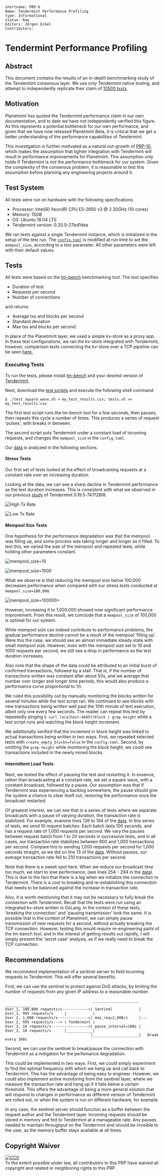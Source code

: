 ```
shortname: PRP-6
Name: Tendermint Performance Profiling
type: Informational
status: Raw
Editors: JÜrgen Eckel
Contributors: 
```

# Tendermint Performance Profiling

## Abstract
This document contains the results of an in-depth benchmarking study of the Tendermint consensus layer. We use only Tendermint native tooling, and attempt to independently replicate their claim of [10500 txs/s][tm_benchmark_claim].

## Motivation
Planetmint has quoted the Tendermint performance claim in our own documentation, and to date we have not independently verified this figure. As this represents a potential bottleneck for our own performance, and given that we have now released Planetmint Beta, it is critical that we get a better understanding of the performance capabilities of Tendermint.

This investigation is further motivated as a natural out-growth of [PRP-10], which makes the assumption that tighter integration with Tendermint will result in performance improvements for Planetmint. This assumption only holds if Tendermint is *not* the performance bottleneck for our system. Given the complexity of the consensus problem, it is reasonable to test this assumption before planning any engineering projects around it.

## Test System
All tests were run on hardware with the following specifications

* Processor: Intel(R) Xeon(R) CPU E5-2650 v3 @ 2.30GHz (10 cores)
* Memory: 15GB
* OS: Ubuntu 18.04 LTS
* Tendermint version: 0.20.0-27bd1dea

We ran tests against a single Tendermint instance, which is initialized in the setup of the test run. The [``config.toml``][config.toml] is modified at run time to set the ``mempool_size``, according to a test parameter. All other parameters were left with their default values.

## Tests
All tests were based on the [tm-bench] benchmarking tool. The tool specifies

* Duration of test
* Requests per second
* Number of connections

and returns

* Average txs and blocks per second
* Standard deviation
* Max txs and blocks per second.

In place of the Planetmint layer, we used a simple kv-store as a proxy app. In these test configurations, we ran the kv-store integrated with Tendermint, however, comparison tests connecting the kv-store over a TCP pipeline can be seen [here.][comparison_tests]

### Executing Tests

To run the tests, please install [tm-bench] and your desired version of [Tendermint].

Next, download the [test scripts][scripts] and execute the following shell command:

``$ ./test_square_wave.sh > my_test_results.csv; tests.sh >> my_test_results.csv``

The first test script runs the tm-bench tool for a few seconds, then pauses, then repeats this cycle a number of times. This produces a series of request 'pulses', with breaks in between.

The second script puts Tendermint under a constant load of incoming requests, and changes the ``mempool_size`` in the ``config.toml``.

Our [data] is analyzed in the following sections.

#### Stress Tests
Our first set of tests looked at the effect of broadcasting requests at a constant rate over an increasing duration.

Looking at the data, we can see a sharp decline in Tendermint performance as the test duration increases. This is consistent with what we observed in our previous [study][comparison_tests] of Tendermint 0.19.5-747f28f8.

![High Tx Rate][high_tx_rate]

![Low Tx Rate][low_tx_rate]

#### Mempool Size Tests
One hypothesis for the performance degradation was that the mempool was filling up, and some process was taking longer and longer as it filled. To test this, we varied the size of the mempool and repeated tests, while holding other parameters constant.

![mempool_size=10]

![mempool_size=1000]

What we observe is that reducing the mempool size below 100,000 decreases performance when compared with our stress tests conducted at ``mempool_size=100,000``.

![mempool_size=100000+]

However, increasing it to 1,000,000 showed now significant performance improvement. From this result, we conclude that a ``mempool_size`` of 100,000 is optimal for our system.

While mempool size can indeed contribute to performance problems, the gradual performance decline cannot be a result of the mempool 'filling up'. Were this the case, we should see an almost immediate steady state with small mempool size. However, even with the mempool size set to 10 and 1000 requests per second, we still see a drop in performance as the test duration increases.

Also note that the shape of the data could be attributed to an initial burst of confirmed transactions, followed by a stall. That is, if the number of transactions written was constant after about 50s, and we average that number over longer and longer time periods, this would also produce a performance curve proportional to 1/t.

We ruled this possibility out by manually monitoring the blocks written for several minutes while the test script ran. We continued to see blocks with new transactions being written well past the 10th minute of test execution, albeit only one every few seconds. The reader can repeat this test by repeatedly pinging ``$ curl localhost:46657/block | grep height`` while a test script runs and watching the block height increment.

We additionally verified that the increment in block height was linked to actual transactions being written in two ways. First, we repeated selected tests with `create_empty_blocks=false` in the `config.toml`. Second, by omitting the `grep height` while monitoring the block height, we could see transactions included in the newly mined blocks.

#### Intermittent Load Tests
Next, we tested the effect of pausing the test and restarting it. In essence, rather than broadcasting at a constant rate, we set a square wave, with a constant broadcast, followed by a pause. Our assumption was that if Tendermint was experiencing a backlog somewhere, the pause should give the system a chance to clear itself out, restoring the performance once the broadcast restarted.

Of greatest interest, we can see that in a series of tests where we separate broadcasts with a pause of varying duration, the transaction rate is stabilized. For example, examine lines 126 to 194 of the [data]. In this series of tests, we send 10 request batches. Each batch lasts 100 seconds, and has a request rate of 1,000 requests per second. We vary the pauses between request batch from 1 to 20 seconds in successive tests, and in all cases, our transaction rate stabilizes between 900 and 1,000 transactions per second. Compare this to sending 1,000 requests per second for 1,000 seconds straight, as we did on line 13 of the [data]. Without pauses, our average transaction rate fell to 210 transactions per second.

Note that there is a sweet spot here. When we reduce our broadcast time too much, we start to lose performance, (see lines 254 - 294 in the [data]). This is due to the fact that there is a lag when we initialize the connection to Tendermint. There is a cost to breaking and re-establishing this connection that needs to be balanced against the increase in transaction rate.

Also, it is worth mentioning that it may not be necessary to fully break the connection with Tendermint. Recall that the tests were run using an integrated kv-store written in GoLang. In the context of these tests, 'breaking the connection' and 'pausing transmission' look the same. It is possible that in the context of Planetmint, we can simply pause transmission of new requests for a second, without actually breaking the TCP connection. However, testing this would require re-engineering parts of the tm-bench tool, and in the interest of getting results out rapidly, I will simply present the 'worst case' analysis, as if we really need to break the TCP connection.

## Recommendations

We recommend implementation of a sentinel server to field incoming requests to Tendermint. This will offer several benefits.

First, we can use the sentinel to protect against DoS attacks, by limiting the number of requests from any given IP address to a reasonable number.

                                            _____________________                                ____________
    User_1, 100,000 requests/s------------>| Sentinel            |   User_1, 995 requests/s     |            |
    User_2, 1,000 requests/s-------------->| max_req=2,000/s     |---User_2, 995 requests/s---> | Tendermint |
    User_3, 10 requests/s----------------->| pause_interval=100s |   User_3, 10 requests/s      |____________|
                                           |_____________________|   Break every 100s

Second, we can use the sentinel to break/pause the connection with Tendermint as a mitigation for the perfomance degradation.

This could be implemented in two ways. First, we could simply experiment to find the optimal frequency with which we hang up and call back to Tendermint. This has the advantage of being easy to engineer. However, we could also implement active monitoring from the sentinel layer, where we measure the transaction rate and hang up if it falls below a certain threshold. This offers the advantage of being a more general solution that will respond to changes in performance as different version of Tendermint are rolled out, or when the system is run on different hardware, for example.

In any case, the sentinel server should function as a buffer between the request author and the Tendermint layer. Incoming requests should be stored in memory and fed to Tendermint at a manageable rate. Any pauses needed to maintain throughput on the Tendermint end should be invisible to the user, as the memory buffer stays available at all times.

## Copyright Waiver

<p xmlns:dct="http://purl.org/dc/terms/">
  <a rel="license"
     href="http://creativecommons.org/publicdomain/zero/1.0/">
    <img src="http://i.creativecommons.org/p/zero/1.0/88x31.png" style="border-style: none;" alt="CC0" />
  </a>
  <br />
  To the extent possible under law, all contributors to this PRP
  have waived all copyright and related or neighboring rights to this PRP.
</p>

[tm_benchmark_claim]: https://github.com/tendermint/tendermint/wiki/Benchmarks
[Tendermint]: http://tendermint.readthedocs.io/projects/tools/en/master/install.html
[PRP-10]: https://github.com/bigchaindb/PRPs/blob/master/10/README.md
[tm-bench]: https://github.com/tendermint/tools/tree/master/tm-bench
[comparison_tests]: https://github.com/bigchaindb/PRPs/blob/master/10/benchmark_tcp_pipeline.md
[high_tx_rate]: ./figures/high_tx_rate.png
[low_tx_rate]: ./figures/low_tx_rate.png
[mempool_size=10]: ./figures/mempool_size=10.png
[mempool_size=1000]: ./figures/mempool_size=1000.png
[mempool_size=100000+]: ./figures/mempool_size=100000+.png
[scripts]: ./scripts
[data]: ./data/tendermint_mempool_tests_16_6_2018.csv
[config.toml]: ./data/config.toml